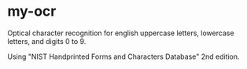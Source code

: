 # my-ocr
Optical character recognition for english uppercase letters, lowercase letters, and digits 0 to 9.

Using "NIST Handprinted Forms and Characters Database" 2nd edition.
